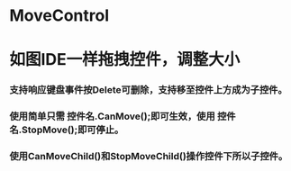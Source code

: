 # MoveControl
# 如图IDE一样拖拽控件，调整大小
### 支持响应键盘事件按Delete可删除，支持移至控件上方成为子控件。
### 使用简单只需 控件名.CanMove();即可生效，使用 控件名.StopMove();即可停止。
### 使用CanMoveChild()和StopMoveChild()操作控件下所以子控件。
